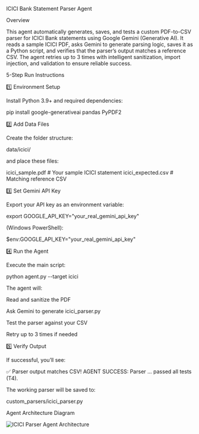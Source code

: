 ICICI Bank Statement Parser Agent

Overview

This agent automatically generates, saves, and tests a custom PDF-to-CSV parser for ICICI Bank statements using Google Gemini (Generative AI). It reads a sample ICICI PDF, asks Gemini to generate parsing logic, saves it as a Python script, and verifies that the parser’s output matches a reference CSV. The agent retries up to 3 times with intelligent sanitization, import injection, and validation to ensure reliable success.

5-Step Run Instructions

1️⃣ Environment Setup

Install Python 3.9+ and required dependencies:

pip install google-generativeai pandas PyPDF2

2️⃣ Add Data Files

Create the folder structure:

data/icici/


and place these files:

icici_sample.pdf   # Your sample ICICI statement
icici_expected.csv   # Matching reference CSV

3️⃣ Set Gemini API Key

Export your API key as an environment variable:

export GOOGLE_API_KEY="your_real_gemini_api_key"


(Windows PowerShell):

$env:GOOGLE_API_KEY="your_real_gemini_api_key"

4️⃣ Run the Agent

Execute the main script:

python agent.py --target icici


The agent will:

Read and sanitize the PDF

Ask Gemini to generate icici_parser.py

Test the parser against your CSV

Retry up to 3 times if needed

5️⃣ Verify Output

If successful, you’ll see:

✅ Parser output matches CSV!
AGENT SUCCESS: Parser ... passed all tests (T4).


The working parser will be saved to:

custom_parsers/icici_parser.py

Agent Architecture Diagram

![ICICI Parser Agent Architecture](pdf_parser/architecture.png)